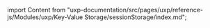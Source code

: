 
import Content from "uxp-documentation/src/pages/uxp/reference-js/Modules/uxp/Key-Value Storage/sessionStorage/index.md";

<Content query="product=photoshop"/>
